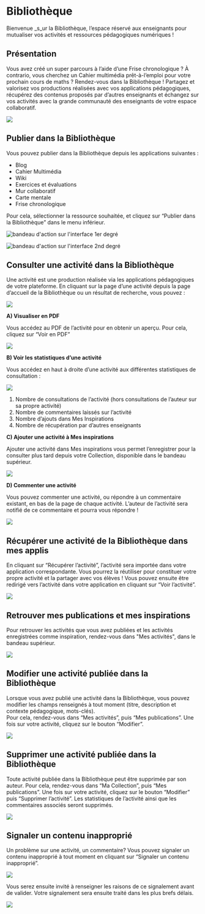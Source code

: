 # Bibliothèque

Bienvenue _s_ur la Bibliothèque, l’espace réservé aux enseignants pour mutualiser vos activités et ressources pédagogiques numériques !

## Présentation

Vous avez créé un super parcours à l’aide d’une Frise chronologique ? À contrario, vous cherchez un Cahier multimédia prêt-à-l’emploi pour votre prochain cours de maths ? Rendez-vous dans la Bibliothèque ! Partagez et valorisez vos productions réalisées avec vos applications pédagogiques, récupérez des contenus proposés par d’autres enseignants et échangez sur vos activités avec la grande communauté des enseignants de votre espace collaboratif.

![](.gitbook/assets/presentation.png)

## Publier dans la Bibliothèque

Vous pouvez publier dans la Bibliothèque depuis les applications suivantes :

* Blog
* Cahier Multimédia
* Wiki
* Exercices et évaluations
* Mur collaboratif
* Carte mentale 
* Frise chronologique

Pour cela, sélectionner la ressource souhaitée, et cliquez sur “Publier dans la Bibliothèque” dans le menu inférieur.

![bandeau d&apos;action sur l&apos;interface 1er degr&#xE9;](.gitbook/assets/bandeauone.png)

![bandeau d&apos;action sur l&apos;interface 2nd degr&#xE9;](.gitbook/assets/bandeauneo.png)

## Consulter une activité dans la Bibliothèque

Une activité est une production réalisée via les applications pédagogiques de votre plateforme. En cliquant sur la page d’une activité depuis la page d’accueil de la Bibliothèque ou un résultat de recherche, vous pouvez :

![](.gitbook/assets/consulteractivite-all2.png)

**A\) Visualiser en PDF**

Vous accédez au PDF de l’activité pour en obtenir un aperçu. Pour cela, cliquez sur “Voir en PDF”

![](.gitbook/assets/visualiserpdf2.png)

**B\) Voir les statistiques d’une activité**

Vous accédez en haut à droite d’une activité aux différentes statistiques de consultation :

![](.gitbook/assets/statistiques.png)

1. Nombre de consultations de l’activité \(hors consultations de l’auteur sur sa propre activité\) 
2. Nombre de commentaires laissés sur l’activité
3. Nombre d’ajouts dans Mes Inspirations
4. Nombre de récupération par d’autres enseignants 

**C\) Ajouter une activité à Mes inspirations**

Ajouter une activité dans Mes inspirations vous permet l’enregistrer pour la consulter plus tard depuis votre Collection, disponible dans le bandeau supérieur.

![](.gitbook/assets/ajoutera-mesinspis.png)

**D\) Commenter une activité**

Vous pouvez commenter une activité, ou répondre à un commentaire existant, en bas de la page de chaque activité. L’auteur de l’activité sera notifié de ce commentaire et pourra vous répondre !

![](.gitbook/assets/commentaires.png)

## Récupérer une activité de la Bibliothèque dans mes applis

En cliquant sur “Récupérer l’activité”, l’activité sera importée dans votre application correspondante. Vous pourrez la réutiliser pour constituer votre propre activité et la partager avec vos élèves ! Vous pouvez ensuite être redirigé vers l’activité dans votre application en cliquant sur “Voir l’activité”.

![](.gitbook/assets/recupactivit.png)

## Retrouver mes publications et mes inspirations

Pour retrouver les activités que vous avez publiées et les activités enregistrées comme inspiration, rendez-vous dans "Mes activités", dans le bandeau supérieur.

![](.gitbook/assets/mes-activites.png)

## Modifier une activité publiée dans la Bibliothèque

Lorsque vous avez publié une activité dans la Bibliothèque, vous pouvez modifier les champs renseignés à tout moment \(titre, description et contexte pédagogique, mots-clés\).  
Pour cela, rendez-vous dans “Mes activités”, puis “Mes publications”. Une fois sur votre activité, cliquez sur le bouton “Modifier”.

![](.gitbook/assets/modifieractivit2.png)

## Supprimer une activité publiée dans la Bibliothèque

Toute activité publiée dans la Bibliothèque peut être supprimée par son auteur. Pour cela, rendez-vous dans “Ma Collection”, puis “Mes publications”. Une fois sur votre activité, cliquez sur le bouton “Modifier” puis “Supprimer l’activité”. Les statistiques de l’activité ainsi que les commentaires associés seront supprimés.

![](.gitbook/assets/supprimeractivit.png)

## Signaler un contenu inapproprié

Un problème sur une activité, un commentaire? Vous pouvez signaler un contenu inapproprié à tout moment en cliquant sur “Signaler un contenu inapproprié”.

![](.gitbook/assets/signalercontenu.png)

Vous serez ensuite invité à renseigner les raisons de ce signalement avant de valider. Votre signalement sera ensuite traité dans les plus brefs délais.

![](.gitbook/assets/raisonsignalement.png)

